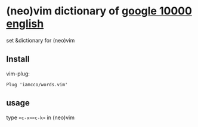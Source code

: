 # (neo)vim dictionary of [google 10000 english](https://github.com/first20hours/google-10000-english)

set &dictionary for (neo)vim

## Install

vim-plug:

```viml
Plug 'iamcco/words.vim'
```

## usage

type `<c-x><c-k>` in (neo)vim
